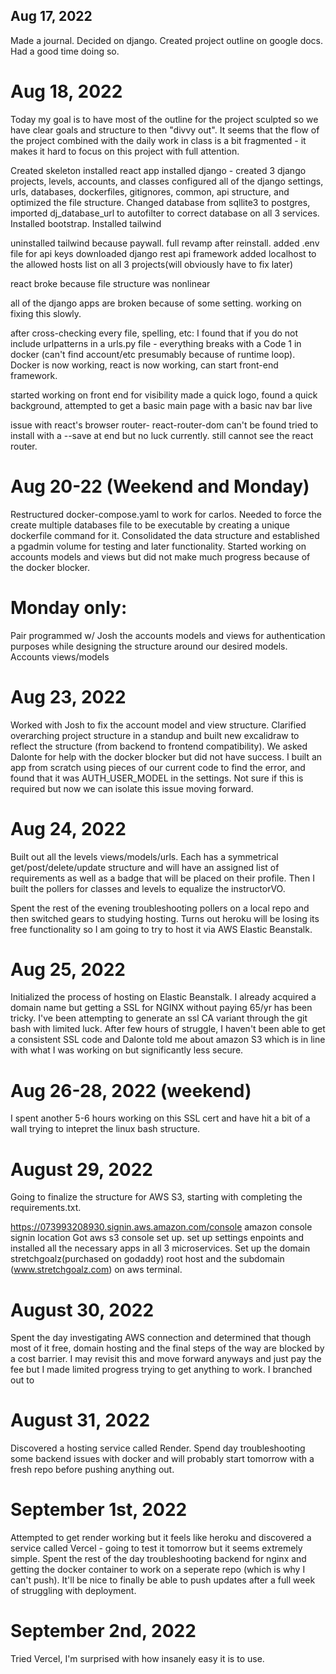 ## Aug 17, 2022

Made a journal. Decided on django. Created project outline on google docs. Had a good time doing so.

# Aug 18, 2022
Today my goal is to have most of the outline for the project sculpted so we have clear goals and structure to then "divvy out". It seems that the flow of the project combined with the daily work in class is a bit fragmented - it makes it hard to focus on this project with full attention. 

Created skeleton
installed react app
installed django - created 3 django projects, levels, accounts, and classes
configured all of the django settings, urls, databases, dockerfiles, gitignores, common, api structure, and optimized the file structure. 
Changed database from sqllite3 to postgres, imported dj_database_url to autofilter to correct database on all 3 services.
Installed bootstrap. Installed tailwind

uninstalled tailwind because paywall. 
full revamp after reinstall. 
added .env file for api keys
downloaded django rest api framework 
added localhost to the allowed hosts list on all 3 projects(will obviously have to fix later)

react broke because file structure was nonlinear

all of the django apps are broken because of some setting. working on fixing this slowly.

after cross-checking every file, spelling, etc:
I found that if you do not include urlpatterns in a urls.py file - everything breaks with a Code 1 in docker (can't find account/etc presumably because of runtime loop). Docker is now working, react is now working, can start front-end framework.

started working on front end for visibility 
made a quick logo, found a quick background, attempted to get a basic main page with a basic nav bar live

issue with react's browser router- react-router-dom can't be found
tried to install with a --save at end but no luck currently. still cannot see the react router. 

# Aug 20-22 (Weekend and Monday)

Restructured docker-compose.yaml to work for carlos. Needed to force the create multiple databases file to be executable by creating a unique dockerfile command for it. Consolidated the data structure and established a pgadmin volume for testing and later functionality. Started working on accounts models and views but did not make much progress because of the docker blocker. 

# Monday only:
Pair programmed w/ Josh the accounts models and views for authentication purposes while designing the structure around our desired models. 
Accounts views/models 

# Aug 23, 2022

Worked with Josh to fix the account model and view structure. Clarified overarching project structure in a standup and built new excalidraw to reflect the structure (from backend to frontend compatibility). We asked Dalonte for help with the docker blocker but did not have success. I built an app from scratch using pieces of our current code to find the error, and found that it was AUTH_USER_MODEL in the settings. Not sure if this is required but now we can isolate this issue moving forward. 

# Aug 24, 2022

Built out all the levels views/models/urls. Each has a symmetrical get/post/delete/update structure and will have an assigned list of requirements as well as a badge that will be placed on their profile. Then I built the pollers for classes and levels to equalize the instructorVO.

Spent the rest of the evening troubleshooting pollers on a local repo and then switched gears to studying hosting. Turns out heroku will be losing its free functionality so I am going to try to host it via AWS Elastic Beanstalk.

# Aug 25, 2022
Initialized the process of hosting on Elastic Beanstalk.
I already acquired a domain name but getting a SSL for NGINX without paying 65/yr has been tricky.
I've been attempting to generate an ssl CA variant through the git bash with limited luck.
After few hours of struggle, I haven't been able to get a consistent SSL code and Dalonte told me about amazon S3 which is in line with what I was working on but significantly less secure. 

# Aug 26-28, 2022 (weekend)
I spent another 5-6 hours working on this SSL cert and have hit a bit of a wall trying to intepret the linux bash structure. 

# August 29, 2022
Going to finalize the structure for AWS S3, starting with completing the requirements.txt.

https://073993208930.signin.aws.amazon.com/console amazon console signin location
Got aws s3 console set up. set up settings enpoints and installed all the necessary apps in all 3 microservices. Set up the domain stretchgoalz(purchased on godaddy) root host and the subdomain (www.stretchgoalz.com) on aws terminal. 

# August 30, 2022
Spent the day investigating AWS connection and determined that though most of it free, domain hosting and the final steps of the way are blocked by a cost barrier. I may revisit this and move forward anyways and just pay the fee but I made limited progress trying to get anything to work. I branched out to 

# August 31, 2022
Discovered a hosting service called Render. Spend day troubleshooting some backend issues with docker and will probably start tomorrow with a fresh repo before pushing anything out. 

# September 1st, 2022
Attempted to get render working but it feels like heroku and discovered a service called Vercel - going to test it tomorrow but it seems extremely simple.
Spent the rest of the day troubleshooting backend for nginx and getting the docker container to work on a seperate repo (which is why I can't push). It'll be nice to finally be able to push updates after a full week of struggling with deployment.  

# September 2nd, 2022
Tried Vercel, I'm surprised with how insanely easy it is to use. 
